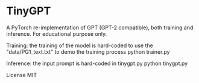 # TinyGPT
A PyTorch re-implementation of GPT (GPT-2 compatible), both training and inference. For educational purpose only.

Training: the training of the model is hard-coded to use the "data/PG1_text.txt" to demo the training process
python trainer.py

Inference: the input prompt is hard-coded in tinygpt.py
python tinygpt.py

License
MIT
